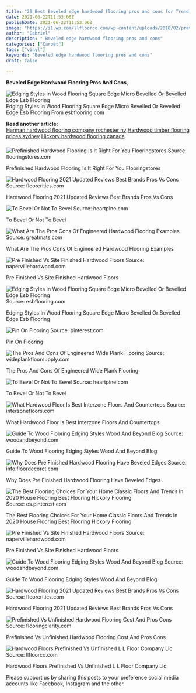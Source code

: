 ```yaml
---
title: "29 Best Beveled edge hardwood flooring pros and cons for Trend in 2022"
date: 2021-06-22T11:53:06Z
publishDate: 2021-06-22T11:53:06Z
image: "https://i1.wp.com/llfloorco.com/wp-content/uploads/2018/02/prevssandcover.jpg?fit=800%2C500&amp;ssl=1"
author: "Gabriel"
description: " Beveled edge hardwood flooring pros and cons"
categories: ["Carpet"]
tags: ["vinyl"]
keywords: "Beveled edge hardwood flooring pros and cons"
draft: false

---
```

<!-- Head tag Code -->
**Beveled Edge Hardwood Flooring Pros And Cons**, 

![Edging Styles In Wood Flooring Square Edge Micro Bevelled Or Bevelled Edge Esb Flooring](https://www.esbflooring.com/wp-content/uploads/2020/08/bevelled_floor.jpg "Edging Styles In Wood Flooring Square Edge Micro Bevelled Or Bevelled Edge Esb Flooring")
Edging Styles In Wood Flooring Square Edge Micro Bevelled Or Bevelled Edge Esb Flooring From esbflooring.com

**Read another article:**  
[Harman hardwood flooring company rochester ny](/harman-hardwood-flooring-company-rochester-ny/)
[Hardwood timber flooring prices sydney](/hardwood-timber-flooring-prices-sydney/)
[Hickory hardwood flooring canada](/hickory-hardwood-flooring-canada/)




### 

 


![Prefinished Hardwood Flooring Is It Right For You Flooringstores](https://www.flooringstores.com/blog/wp-content/uploads/2021/01/Prefinished-Hardwood-Flooring-FI.jpg "Prefinished Hardwood Flooring Is It Right For You Flooringstores")
Source: flooringstores.com

Prefinished Hardwood Flooring Is It Right For You Flooringstores  

![Hardwood Flooring 2021 Updated Reviews Best Brands Pros Vs Cons](https://floorcritics.com/wp-content/uploads/2017/03/hardwood-flooring-reviews.jpg "Hardwood Flooring 2021 Updated Reviews Best Brands Pros Vs Cons")
Source: floorcritics.com

Hardwood Flooring 2021 Updated Reviews Best Brands Pros Vs Cons  

![To Bevel Or Not To Bevel](https://heartpine.com/wp-content/uploads/2016/06/To-Bevel-or-not-to-Bevel-1030x1030.jpg "To Bevel Or Not To Bevel")
Source: heartpine.com

To Bevel Or Not To Bevel  

![What Are The Pros Cons Of Engineered Hardwood Flooring Examples](https://www.greatmats.com/images/hardwood-flooring/jvc-vs-stirling-detail.webp "What Are The Pros Cons Of Engineered Hardwood Flooring Examples")
Source: greatmats.com

What Are The Pros Cons Of Engineered Hardwood Flooring Examples  

![Pre Finished Vs Site Finished Hardwood Floors](https://napervillehardwood.com/blog/wp-content/uploads/Bevels.jpg "Pre Finished Vs Site Finished Hardwood Floors")
Source: napervillehardwood.com

Pre Finished Vs Site Finished Hardwood Floors  

![Edging Styles In Wood Flooring Square Edge Micro Bevelled Or Bevelled Edge Esb Flooring](https://www.esbflooring.com/wp-content/uploads/2020/08/bevelled_floor.jpg "Edging Styles In Wood Flooring Square Edge Micro Bevelled Or Bevelled Edge Esb Flooring")
Source: esbflooring.com

Edging Styles In Wood Flooring Square Edge Micro Bevelled Or Bevelled Edge Esb Flooring  

![Pin On Flooring](https://i.pinimg.com/736x/43/59/2b/43592b2442e51ce6d3209ed2871209dc.jpg "Pin On Flooring")
Source: pinterest.com

Pin On Flooring  

![The Pros And Cons Of Engineered Wide Plank Flooring](https://wideplankfloorsupply.com/wp-content/uploads/2016/08/stained-custom-hardwood-floors-city-floor-supply-1024x678.jpg "The Pros And Cons Of Engineered Wide Plank Flooring")
Source: wideplankfloorsupply.com

The Pros And Cons Of Engineered Wide Plank Flooring  

![To Bevel Or Not To Bevel](https://heartpine.com/wp-content/uploads/2016/06/EDITEDBrown26SmoothDiamondonAntiqueLongleaf-1.jpg "To Bevel Or Not To Bevel")
Source: heartpine.com

To Bevel Or Not To Bevel  

![What Hardwood Floor Is Best Interzone Floors And Countertops](http://static1.squarespace.com/static/56b14d9320c647157079b09b/t/5bc5263e0d9297f575d07404/1539727160799/?format=1500w "What Hardwood Floor Is Best Interzone Floors And Countertops")
Source: interzonefloors.com

What Hardwood Floor Is Best Interzone Floors And Countertops  

![Guide To Wood Flooring Edging Styles Wood And Beyond Blog](https://www.woodandbeyond.com/wp/wp-content/uploads/sites/2/2017/12/Square-edge.png "Guide To Wood Flooring Edging Styles Wood And Beyond Blog")
Source: woodandbeyond.com

Guide To Wood Flooring Edging Styles Wood And Beyond Blog  

![Why Does Pre Finished Hardwood Flooring Have Beveled Edges](https://info.floordecorct.com/hubfs/Micro%20Bevel%20Edge%20vs.%20Square%20Edge%20Hardwood.jpg "Why Does Pre Finished Hardwood Flooring Have Beveled Edges")
Source: info.floordecorct.com

Why Does Pre Finished Hardwood Flooring Have Beveled Edges  

![The Best Flooring Choices For Your Home Classic Floors And Trends In 2020 House Flooring Best Flooring Hickory Flooring](https://i.pinimg.com/originals/b8/e8/0b/b8e80bffc57c2c3944e8be0dc0c7ffd1.jpg "The Best Flooring Choices For Your Home Classic Floors And Trends In 2020 House Flooring Best Flooring Hickory Flooring")
Source: es.pinterest.com

The Best Flooring Choices For Your Home Classic Floors And Trends In 2020 House Flooring Best Flooring Hickory Flooring  

![Pre Finished Vs Site Finished Hardwood Floors](https://napervillehardwood.com/blog/wp-content/uploads/Site-Finished-vs-Prefinished.jpg "Pre Finished Vs Site Finished Hardwood Floors")
Source: napervillehardwood.com

Pre Finished Vs Site Finished Hardwood Floors  

![Guide To Wood Flooring Edging Styles Wood And Beyond Blog](https://www.woodandbeyond.com/wp/wp-content/uploads/sites/2/2017/12/Edging-Styles.png "Guide To Wood Flooring Edging Styles Wood And Beyond Blog")
Source: woodandbeyond.com

Guide To Wood Flooring Edging Styles Wood And Beyond Blog  

![Hardwood Flooring 2021 Updated Reviews Best Brands Pros Vs Cons](https://floorcritics.com/wp-content/uploads/2018/01/Hardwood-Flooring-Reviews.jpg "Hardwood Flooring 2021 Updated Reviews Best Brands Pros Vs Cons")
Source: floorcritics.com

Hardwood Flooring 2021 Updated Reviews Best Brands Pros Vs Cons  

![Prefinished Vs Unfinished Hardwood Flooring Cost And Pros Cons](https://www.flooringclarity.com/wp-content/uploads/2021/08/Prefinished-Vs-Unfinished-1.jpg "Prefinished Vs Unfinished Hardwood Flooring Cost And Pros Cons")
Source: flooringclarity.com

Prefinished Vs Unfinished Hardwood Flooring Cost And Pros Cons  

![Hardwood Floors Prefinished Vs Unfinished L L Floor Company Llc](https://i1.wp.com/llfloorco.com/wp-content/uploads/2018/02/prevssandcover.jpg?fit=800%2C500&amp;ssl=1 "Hardwood Floors Prefinished Vs Unfinished L L Floor Company Llc")
Source: llfloorco.com

Hardwood Floors Prefinished Vs Unfinished L L Floor Company Llc  

Please support us by sharing this posts to your preference social media accounts like Facebook, Instagram and the other.

